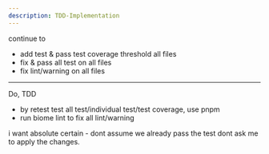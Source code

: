 ```yaml
---
description: TDD-Implementation
---
```


continue to
-  add test & pass test coverage threshold all files
- fix & pass all test on all files
- fix lint/warning on all files

---
Do, TDD
- by retest test all test/individual test/test coverage, use pnpm
- run biome lint to fix all lint/warning

i want absolute certain - dont assume we already pass the test
dont ask me to apply the changes.